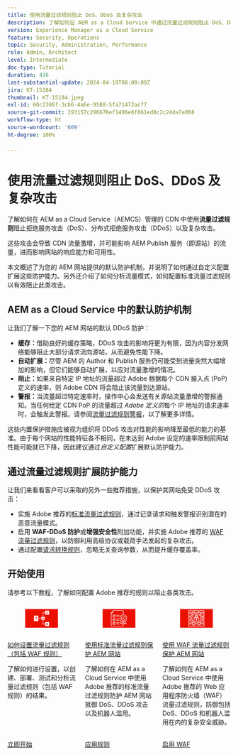 ```yaml
---
title: 使用流量过滤规则阻止 DoS、DDoS 及复杂攻击
description: 了解如何在 AEM as a Cloud Service 中通过流量过滤规则阻止 DoS、DDoS 攻击以及更复杂的威胁。
version: Experience Manager as a Cloud Service
feature: Security, Operations
topic: Security, Administration, Performance
role: Admin, Architect
level: Intermediate
doc-type: Tutorial
duration: 436
last-substantial-update: 2024-04-19T00:00:00Z
jira: KT-15184
thumbnail: KT-15184.jpeg
exl-id: 60c2306f-3cb6-4a6e-9588-5fa71472acf7
source-git-commit: 293157c296676ef1496e6f861ed8c2c24da7e068
workflow-type: ht
source-wordcount: '609'
ht-degree: 100%

---
```


# 使用流量过滤规则阻止 DoS、DDoS 及复杂攻击

了解如何在 AEM as a Cloud Service（AEMCS）管理的 CDN 中使用&#x200B;**流量过滤规则**&#x200B;阻止拒绝服务攻击（DoS）、分布式拒绝服务攻击（DDoS）以及复杂攻击。

这些攻击会导致 CDN 流量激增，并可能影响 AEM Publish 服务（即源站）的流量，进而影响网站的响应能力和可用性。

本文概述了为您的 AEM 网站提供的默认防护机制，并说明了如何通过自定义配置扩展这些防护能力。另外还介绍了如何分析流量模式，如何配置标准流量过滤规则以有效阻止此类攻击。

## AEM as a Cloud Service 中的默认防护机制

让我们了解一下您的 AEM 网站的默认 DDoS 防护：

- **缓存：**&#x200B;借助良好的缓存策略，DDoS 攻击的影响将更为有限，因为内容分发网络能够阻止大部分请求流向源站，从而避免性能下降。
- **自动扩展：**&#x200B;尽管 AEM 的 Author 和 Publish 服务仍可能受到流量突然大幅增加的影响，但它们能够自动扩展，以应对流量激增的情况。
- **阻止：**&#x200B;如果来自特定 IP 地址的流量超过 Adobe 根据每个 CDN 接入点 (PoP) 定义的速率，则 Adobe CDN 将会阻止该流量到达源站。
- **警报：**&#x200B;当流量超过特定速率时，操作中心会发送有关源站流量激增的警报通知。当任何给定 CDN PoP 的流量超过 _Adobe 定义的_&#x200B;每个 IP 地址的请求速率时，会触发此警报。请参阅[流量过滤规则警报](https://experienceleague.adobe.com/zh-hans/docs/experience-manager-cloud-service/content/security/traffic-filter-rules-including-waf#traffic-filter-rules-alerts)，以了解更多详情。

这些内置保护措施应被视为组织将 DDoS 攻击对性能的影响降至最低的能力的基准。由于每个网站的性能特征各不相同，在未达到 Adobe 设定的速率限制前网站性能可能就已下降，因此建议通过&#x200B;_自定义配置_&#x200B;扩展默认防护能力。

## 通过流量过滤规则扩展防护能力

让我们来看看客户可以采取的另外一些推荐措施，以保护其网站免受 DDoS 攻击：

- 实施 Adobe 推荐的[标准流量过滤规则](./traffic-filter-and-waf-rules/use-cases/using-traffic-filter-rules.md)，通过记录请求和触发警报识别潜在的恶意流量模式。
- 启用 **WAF-DDoS 防护**&#x200B;或&#x200B;**增强安全性**&#x200B;附加功能，并实施 Adobe 推荐的 [WAF 流量过滤规则](./traffic-filter-and-waf-rules/use-cases/using-waf-rules.md)，以防御利用高级协议或载荷手法发起的复杂攻击。
- 通过配置[请求转换规则](./traffic-filter-and-waf-rules/how-to/request-transformation.md)，忽略无关查询参数，从而提升缓存覆盖率。

## 开始使用

请参考以下教程，了解如何配置 Adobe 推荐的规则以阻止各类攻击。

<!-- CARDS
{target = _self}

* ./traffic-filter-and-waf-rules/setup.md
  {title = How to set up traffic filter rules including WAF rules}
  {description = Learn how to set up to create, deploy, test, and analyze the results of traffic filter rules including WAF rules.}
  {image = ./traffic-filter-and-waf-rules/assets/setup/rules-setup.png}
  {cta = Start Now}

* ./traffic-filter-and-waf-rules/use-cases/using-traffic-filter-rules.md
  {title = Protecting AEM websites using standard traffic filter rules}
  {description = Learn how to protect AEM websites from DoS, DDoS and bot abuse using Adobe-recommended standard traffic filter rules in AEM as a Cloud Service.}
  {image = ./traffic-filter-and-waf-rules/assets/use-cases/using-traffic-filter-rules.png}
  {cta = Apply Rules}

* ./traffic-filter-and-waf-rules/use-cases/using-waf-rules.md
  {title = Protecting AEM websites using WAF traffic filter rules}
  {description = Learn how to protect AEM websites from sophisticated threats including DoS, DDoS, and bot abuse using Adobe-recommended Web Application Firewall (WAF) traffic filter rules in AEM as a Cloud Service.}
  {image = ./traffic-filter-and-waf-rules/assets/use-cases/using-waf-rules.png}
  {cta = Activate WAF}

-->
<!-- START CARDS HTML - DO NOT MODIFY BY HAND -->
<div class="columns">
    <div class="column is-half-tablet is-half-desktop is-one-third-widescreen" aria-label="How to set up traffic filter rules including WAF rules">
        <div class="card" style="height: 100%; display: flex; flex-direction: column; height: 100%;">
            <div class="card-image">
                <figure class="image x-is-16by9">
                    <a href="./traffic-filter-and-waf-rules/setup.md" title="如何设置流量过滤规则（包括 WAF 规则）" target="_self" rel="referrer">
                        <img class="is-bordered-r-small" src="./traffic-filter-and-waf-rules/assets/setup/rules-setup.png" alt="如何设置流量过滤规则（包括 WAF 规则）"
                             style="width: 100%; aspect-ratio: 16 / 9; object-fit: cover; overflow: hidden; display: block; margin: auto;">
                    </a>
                </figure>
            </div>
            <div class="card-content is-padded-small" style="display: flex; flex-direction: column; flex-grow: 1; justify-content: space-between;">
                <div class="top-card-content">
                    <p class="headline is-size-6 has-text-weight-bold">
                        <a href="./traffic-filter-and-waf-rules/setup.md" target="_self" rel="referrer" title="如何设置流量过滤规则（包括 WAF 规则）">如何设置流量过滤规则（包括 WAF 规则）</a>
                    </p>
                    <p class="is-size-6">了解如何进行设置，以创建、部署、测试和分析流量过滤规则（包括 WAF 规则）的结果。</p>
                </div>
                <a href="./traffic-filter-and-waf-rules/setup.md" target="_self" rel="referrer" class="spectrum-Button spectrum-Button--outline spectrum-Button--primary spectrum-Button--sizeM" style="align-self: flex-start; margin-top: 1rem;">
                    <span class="spectrum-Button-label has-no-wrap has-text-weight-bold">立即开始</span>
                </a>
            </div>
        </div>
    </div>
    <div class="column is-half-tablet is-half-desktop is-one-third-widescreen" aria-label="Protecting AEM websites using standard traffic filter rules">
        <div class="card" style="height: 100%; display: flex; flex-direction: column; height: 100%;">
            <div class="card-image">
                <figure class="image x-is-16by9">
                    <a href="./traffic-filter-and-waf-rules/use-cases/using-traffic-filter-rules.md" title="使用标准流量过滤规则保护 AEM 网站" target="_self" rel="referrer">
                        <img class="is-bordered-r-small" src="./traffic-filter-and-waf-rules/assets/use-cases/using-traffic-filter-rules.png" alt="使用标准流量过滤规则保护 AEM 网站"
                             style="width: 100%; aspect-ratio: 16 / 9; object-fit: cover; overflow: hidden; display: block; margin: auto;">
                    </a>
                </figure>
            </div>
            <div class="card-content is-padded-small" style="display: flex; flex-direction: column; flex-grow: 1; justify-content: space-between;">
                <div class="top-card-content">
                    <p class="headline is-size-6 has-text-weight-bold">
                        <a href="./traffic-filter-and-waf-rules/use-cases/using-traffic-filter-rules.md" target="_self" rel="referrer" title="使用标准流量过滤规则保护 AEM 网站">使用标准流量过滤规则保护 AEM 网站</a>
                    </p>
                    <p class="is-size-6">了解如何在 AEM as a Cloud Service 中使用 Adobe 推荐的标准流量过滤规则防护 AEM 网站抵御 DoS、DDoS 攻击以及机器人滥用。</p>
                </div>
                <a href="./traffic-filter-and-waf-rules/use-cases/using-traffic-filter-rules.md" target="_self" rel="referrer" class="spectrum-Button spectrum-Button--outline spectrum-Button--primary spectrum-Button--sizeM" style="align-self: flex-start; margin-top: 1rem;">
                    <span class="spectrum-Button-label has-no-wrap has-text-weight-bold">应用规则</span>
                </a>
            </div>
        </div>
    </div>
    <div class="column is-half-tablet is-half-desktop is-one-third-widescreen" aria-label="Protecting AEM websites using WAF traffic filter rules">
        <div class="card" style="height: 100%; display: flex; flex-direction: column; height: 100%;">
            <div class="card-image">
                <figure class="image x-is-16by9">
                    <a href="./traffic-filter-and-waf-rules/use-cases/using-waf-rules.md" title="使用 WAF 流量过滤规则保护 AEM 网站" target="_self" rel="referrer">
                        <img class="is-bordered-r-small" src="./traffic-filter-and-waf-rules/assets/use-cases/using-waf-rules.png" alt="使用 WAF 流量过滤规则保护 AEM 网站"
                             style="width: 100%; aspect-ratio: 16 / 9; object-fit: cover; overflow: hidden; display: block; margin: auto;">
                    </a>
                </figure>
            </div>
            <div class="card-content is-padded-small" style="display: flex; flex-direction: column; flex-grow: 1; justify-content: space-between;">
                <div class="top-card-content">
                    <p class="headline is-size-6 has-text-weight-bold">
                        <a href="./traffic-filter-and-waf-rules/use-cases/using-waf-rules.md" target="_self" rel="referrer" title="使用 WAF 流量过滤规则保护 AEM 网站">使用 WAF 流量过滤规则保护 AEM 网站</a>
                    </p>
                    <p class="is-size-6">了解如何在 AEM as a Cloud Service 中使用 Adobe 推荐的 Web 应用程序防火墙（WAF）流量过滤规则，防御包括 DoS、DDoS 和机器人滥用在内的复杂安全威胁。</p>
                </div>
                <a href="./traffic-filter-and-waf-rules/use-cases/using-waf-rules.md" target="_self" rel="referrer" class="spectrum-Button spectrum-Button--outline spectrum-Button--primary spectrum-Button--sizeM" style="align-self: flex-start; margin-top: 1rem;">
                    <span class="spectrum-Button-label has-no-wrap has-text-weight-bold">启用 WAF</span>
                </a>
            </div>
        </div>
    </div>
</div>
<!-- END CARDS HTML - DO NOT MODIFY BY HAND -->
